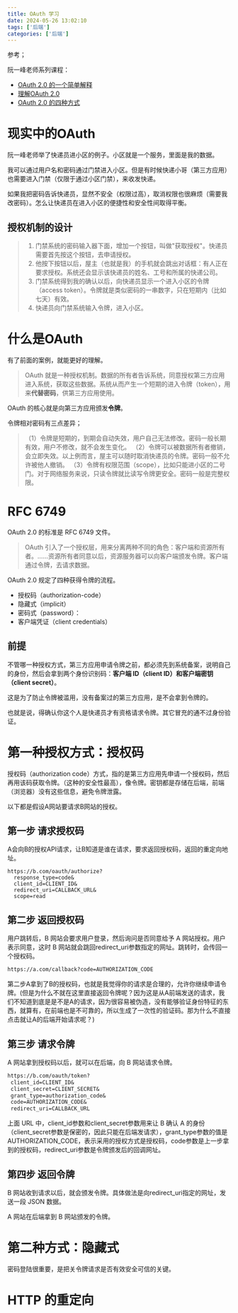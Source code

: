 ```yaml
---
title: OAuth 学习
date: 2024-05-26 13:02:10
tags: ['后端']
categories: ['后端']
---
```


参考；

阮一峰老师系列课程：
- [OAuth 2.0 的一个简单解释](https://www.ruanyifeng.com/blog/2019/04/oauth_design.html)
- [理解OAuth 2.0](https://www.ruanyifeng.com/blog/2014/05/oauth_2_0.html)
- [OAuth 2.0 的四种方式](https://www.ruanyifeng.com/blog/2019/04/oauth-grant-types.html)

# 现实中的OAuth

阮一峰老师举了快递员进小区的例子。小区就是一个服务，里面是我的数据。

我可以通过用户名和密码通过门禁进入小区。但是有时候快递小哥（第三方应用）也需要进入门禁（仅限于通过小区门禁），来收发快递。

如果我把密码告诉快递员，显然不安全（权限过高），取消权限也很麻烦（需要我改密码）。怎么让快递员在进入小区的便捷性和安全性间取得平衡。

## 授权机制的设计
> 1. 门禁系统的密码输入器下面，增加一个按钮，叫做"获取授权"。快递员需要首先按这个按钮，去申请授权。
> 2. 他按下按钮以后，屋主（也就是我）的手机就会跳出对话框：有人正在要求授权。系统还会显示该快递员的姓名、工号和所属的快递公司。
> 3. 门禁系统得到我的确认以后，向快递员显示一个进入小区的令牌（access token）。令牌就是类似密码的一串数字，只在短期内（比如七天）有效。
> 4. 快递员向门禁系统输入令牌，进入小区。

# 什么是OAuth
有了前面的案例，就能更好的理解。

> OAuth 就是一种授权机制。数据的所有者告诉系统，同意授权第三方应用进入系统，获取这些数据。系统从而产生一个短期的进入令牌（token），用来**代替密码**，供第三方应用使用。

OAuth 的核心就是向第三方应用颁发**令牌**。

令牌相对密码有三点差异；
> （1）令牌是短期的，到期会自动失效，用户自己无法修改。密码一般长期有效，用户不修改，就不会发生变化。
> （2）令牌可以被数据所有者撤销，会立即失效。以上例而言，屋主可以随时取消快递员的令牌。密码一般不允许被他人撤销。
> （3）令牌有权限范围（scope），比如只能进小区的二号门。对于网络服务来说，只读令牌就比读写令牌更安全。密码一般是完整权限。

# RFC 6749

OAuth 2.0 的标准是 RFC 6749 文件。

> OAuth 引入了一个授权层，用来分离两种不同的角色：客户端和资源所有者。......资源所有者同意以后，资源服务器可以向客户端颁发令牌。客户端通过令牌，去请求数据。

OAuth 2.0 规定了四种获得令牌的流程。

- 授权码（authorization-code）
- 隐藏式（implicit）
- 密码式（password）：
- 客户端凭证（client credentials）

## 前提

不管哪一种授权方式，第三方应用申请令牌之前，都必须先到系统备案，说明自己的身份，然后会拿到两个身份识别码：**客户端 ID（client ID）和客户端密钥（client secret）**。

这是为了防止令牌被滥用，没有备案过的第三方应用，是不会拿到令牌的。

也就是说，得确认你这个人是快递员才有资格请求令牌。其它冒充的通不过身份验证。

# 第一种授权方式：授权码

授权码（authorization code）方式，指的是第三方应用先申请一个授权码，然后再用该码获取令牌。（这种的安全性最高），像令牌。密钥都是存储在后端，前端（浏览器）没有这些信息，避免令牌泄露。

以下都是假设A网站要请求B网站的授权。

## 第一步 请求授权码
A会向B的授权API请求，让B知道是谁在请求，要求返回授权码，返回的重定向地址。

```text
https://b.com/oauth/authorize?
  response_type=code&
  client_id=CLIENT_ID&
  redirect_uri=CALLBACK_URL&
  scope=read
```
## 第二步 返回授权码
用户跳转后，B 网站会要求用户登录，然后询问是否同意给予 A 网站授权。用户表示同意，这时 B 网站就会跳回redirect_uri参数指定的网址。跳转时，会传回一个授权码。

```txt
https://a.com/callback?code=AUTHORIZATION_CODE
```

第二步A拿到了B的授权码，也就是我觉得你的请求是合理的，允许你继续申请令牌。(但是为什么不就在这里直接返回令牌呢？因为这是从A前端发送的请求，我们不知道到底是是不是A的请求，因为很容易被伪造，没有能够验证身份特征的东西，就算有，在前端也是不可靠的，所以生成了一次性的验证码。那为什么不直接点击就让A的后端开始请求呢？)

## 第三步 请求令牌
A 网站拿到授权码以后，就可以在后端，向 B 网站请求令牌。

```txt
https://b.com/oauth/token?
 client_id=CLIENT_ID&
 client_secret=CLIENT_SECRET&
 grant_type=authorization_code&
 code=AUTHORIZATION_CODE&
 redirect_uri=CALLBACK_URL
```

上面 URL 中，client_id参数和client_secret参数用来让 B 确认 A 的身份（client_secret参数是保密的，因此只能在后端发请求），grant_type参数的值是AUTHORIZATION_CODE，表示采用的授权方式是授权码，code参数是上一步拿到的授权码，redirect_uri参数是令牌颁发后的回调网址。

## 第四步 返回令牌

B 网站收到请求以后，就会颁发令牌。具体做法是向redirect_uri指定的网址，发送一段 JSON 数据。

A 网站在后端拿到 B 网站颁发的令牌。

# 第二种方式：隐藏式

密码登陆很重要，是把关令牌请求是否有效安全可信的关键。


# HTTP 的重定向
